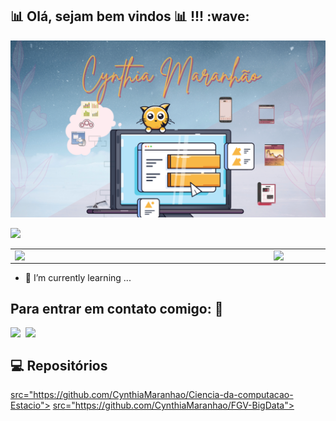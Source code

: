 <h2>📊 Olá, sejam bem vindos 📊 !!! :wave:  </h2>

<img src="Images/banner.png" size=80%>
    
![](https://komarev.com/ghpvc/?username=CynthiaMaranhao&color=C1374E&style=plastic)

<center>
<table>
    <tr>
        <td><img width="400px" align="left" src="https://github-readme-stats.vercel.app/api/top-langs/?username=CynthiaMaranhao&hide=html&layout=compact&theme=buefy" /></td>
        <td><img width="495px" align="left" src="https://github-readme-stats.vercel.app/api?username=CynthiaMaranhao&theme=buefy"/></td>
    </tr>   
</table>
</center> 

- 🌱 I’m currently learning ...

<h2>Para entrar em contato comigo: 📱 </h2>
<a href="https://www.linkedin.com/in/CynthiaMaranhao/">
  <img align="left" width="24px" src="https://cdn.jsdelivr.net/npm/simple-icons@v3/icons/linkedin.svg"  />
<a href="mailto:mailtomecynthia.maranhao@gmail.com">
  <img align="left" width="26px" src="https://cdn.jsdelivr.net/npm/simple-icons@v3/icons/gmail.svg" />
</a>
   </br> 
    
<h2> 💻 Repositórios </h2>
<a href="Ciencia-da-computacao-Estacio"> src="https://github.com/CynthiaMaranhao/Ciencia-da-computacao-Estacio"></a>
<a href="FGV-BigData"> src="https://github.com/CynthiaMaranhao/FGV-BigData"></a>

